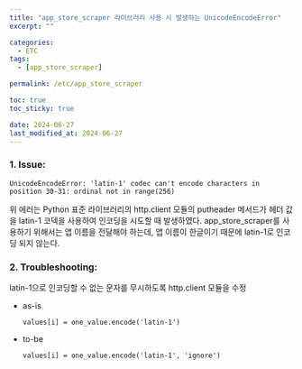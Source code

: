 ```yaml
---
title: "app_store_scraper 라이브러리 사용 시 발생하는 UnicodeEncodeError"
excerpt: ""

categories:
  - ETC
tags:
  - [app_store_scraper]

permalink: /etc/app_store_scraper

toc: true
toc_sticky: true

date: 2024-06-27
last_modified_at: 2024-06-27
---
```


### 1. Issue:
```
UnicodeEncodeError: 'latin-1' codec can't encode characters in position 30-31: ordinal not in range(256)
```
위 에러는 Python 표준 라이브러리의 http.client 모듈의 putheader 메서드가 헤더 값을 latin-1 코덱을 사용하여 인코딩을 시도할 때 발생하였다.
app_store_scraper를 사용하기 위해서는 앱 이름을 전달해야 하는데, 앱 이름이 한글이기 때문에 latin-1로 인코딩 되지 않는다.

### 2. Troubleshooting:
latin-1으로 인코딩할 수 없는 문자를 무시하도록 http.client 모듈을 수정
- as-is
  ```
  values[i] = one_value.encode('latin-1')
  ```
- to-be
  ```
  values[i] = one_value.encode('latin-1', 'ignore')
  ```
